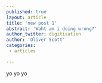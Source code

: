 ```yaml
---
published: true
layout: article
title: 'new post 1'
abstract: 'Waht am i doing wrong?'
author_twitter: digitisation
author: 'Oliver Scott'
categories:
 - articles

---
```

yo yo yo